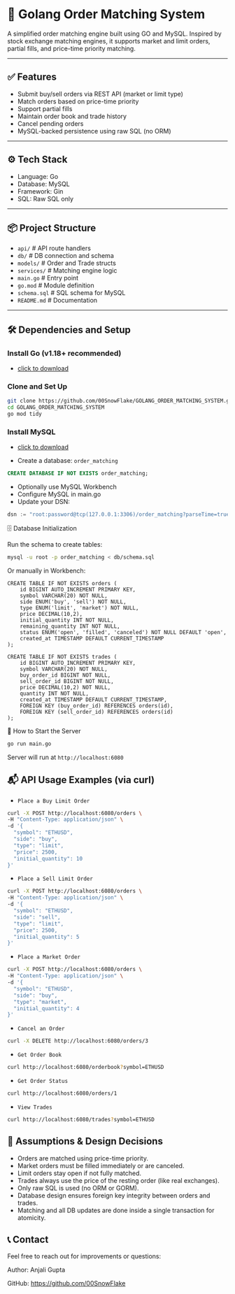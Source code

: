 # 🧮 Golang Order Matching System

A simplified order matching engine built using GO and MySQL. Inspired by stock exchange matching engines, it supports market and limit orders, partial fills, and price-time priority matching.

---

## ✅ Features

- Submit buy/sell orders via REST API (market or limit type)
- Match orders based on price-time priority
- Support partial fills
- Maintain order book and trade history
- Cancel pending orders
- MySQL-backed persistence using raw SQL (no ORM)

---

## ⚙️ Tech Stack

- Language: Go 
- Database: MySQL 
- Framework: Gin 
- SQL: Raw SQL only 

---

## 📦 Project Structure
- `api/` # API route handlers
- `db/` # DB connection and schema
- `models/` # Order and Trade structs
- `services/` # Matching engine logic
- `main.go` # Entry point
- `go.mod` # Module definition
- `schema.sql` # SQL schema for MySQL
- `README.md` # Documentation



---

## 🛠️ Dependencies and Setup

###  Install Go (v1.18+ recommended)
- [click to download](https://go.dev/dl/go1.22.0.windows-amd64.msi)



###  Clone and Set Up
```bash
git clone https://github.com/00SnowFlake/GOLANG_ORDER_MATCHING_SYSTEM.git
cd GOLANG_ORDER_MATCHING_SYSTEM
go mod tidy
```
###  Install MySQL 
- [click to download](https://dev.mysql.com/downloads/file/?id=541636)

- Create a database: `order_matching`
```sql
CREATE DATABASE IF NOT EXISTS order_matching;
```
- Optionally use MySQL Workbench
-  Configure MySQL in main.go
- Update your DSN:
```go
dsn := "root:password@tcp(127.0.0.1:3306)/order_matching?parseTime=true"
```
🗄️ Database Initialization

Run the schema to create tables:

```bash
mysql -u root -p order_matching < db/schema.sql
```
Or manually in Workbench:
```mysql
CREATE TABLE IF NOT EXISTS orders (
    id BIGINT AUTO_INCREMENT PRIMARY KEY,
    symbol VARCHAR(20) NOT NULL,
    side ENUM('buy', 'sell') NOT NULL,
    type ENUM('limit', 'market') NOT NULL,
    price DECIMAL(10,2),
    initial_quantity INT NOT NULL,
    remaining_quantity INT NOT NULL,
    status ENUM('open', 'filled', 'canceled') NOT NULL DEFAULT 'open',
    created_at TIMESTAMP DEFAULT CURRENT_TIMESTAMP
);

CREATE TABLE IF NOT EXISTS trades (
    id BIGINT AUTO_INCREMENT PRIMARY KEY,
    symbol VARCHAR(20) NOT NULL,
    buy_order_id BIGINT NOT NULL,
    sell_order_id BIGINT NOT NULL,
    price DECIMAL(10,2) NOT NULL,
    quantity INT NOT NULL,
    created_at TIMESTAMP DEFAULT CURRENT_TIMESTAMP,
    FOREIGN KEY (buy_order_id) REFERENCES orders(id),
    FOREIGN KEY (sell_order_id) REFERENCES orders(id)
);
```
🚀 How to Start the Server
```bash
go run main.go
```
Server will run at `http://localhost:6080`

## 📬 API Usage Examples (via curl)

-  `Place a Buy Limit Order`
```bash
curl -X POST http://localhost:6080/orders \
-H "Content-Type: application/json" \
-d '{
  "symbol": "ETHUSD",
  "side": "buy",
  "type": "limit",
  "price": 2500,
  "initial_quantity": 10
}'
```
 - `Place a Sell Limit Order`
```bash
curl -X POST http://localhost:6080/orders \
-H "Content-Type: application/json" \
-d '{
  "symbol": "ETHUSD",
  "side": "sell",
  "type": "limit",
  "price": 2500,
  "initial_quantity": 5
}'
```
 - `Place a Market Order`
```bash
curl -X POST http://localhost:6080/orders \
-H "Content-Type: application/json" \
-d '{
  "symbol": "ETHUSD",
  "side": "buy",
  "type": "market",
  "initial_quantity": 4
}'
```
 - `Cancel an Order`
```bash
curl -X DELETE http://localhost:6080/orders/3
```
 - `Get Order Book`
```bash
curl http://localhost:6080/orderbook?symbol=ETHUSD
```
-  `Get Order Status`
```bash
curl http://localhost:6080/orders/1
```
 - `View Trades`
```bash
curl http://localhost:6080/trades?symbol=ETHUSD
```


## 📌 Assumptions & Design Decisions

- Orders are matched using price-time priority.  
- Market orders must be filled immediately or are canceled.  
- Limit orders stay open if not fully matched.  
- Trades always use the price of the resting order (like real exchanges).  
- Only raw SQL is used (no ORM or GORM).  
- Database design ensures foreign key integrity between orders and trades.   
- Matching and all DB updates are done inside a single transaction for atomicity.




## 📞 Contact

Feel free to reach out for improvements or questions:

Author: Anjali Gupta

GitHub: https://github.com/00SnowFlake
